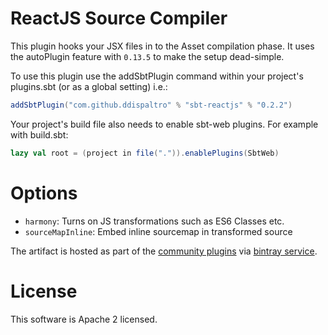 # ReactJS Source Compiler

This plugin hooks your JSX files in to the Asset compilation phase.
It uses the autoPlugin feature with `0.13.5` to make the setup dead-simple.

To use this plugin use the addSbtPlugin command within your project's
plugins.sbt (or as a global setting) i.e.:

```scala
addSbtPlugin("com.github.ddispaltro" % "sbt-reactjs" % "0.2.2")
```

Your project's build file also needs to enable sbt-web plugins. For example with build.sbt:

```scala
lazy val root = (project in file(".")).enablePlugins(SbtWeb)
```

# Options

 - `harmony`: Turns on JS transformations such as ES6 Classes etc.
 - `sourceMapInline`: Embed inline sourcemap in transformed source

The artifact is hosted as part of the [community plugins](http://www.scala-sbt.org/0.13.5/docs/Community/Bintray-For-Plugins.html)
via [bintray service](https://bintray.com/ddispaltro/sbt-plugins/sbt-reactjs/view).


# License

This software is Apache 2 licensed.
